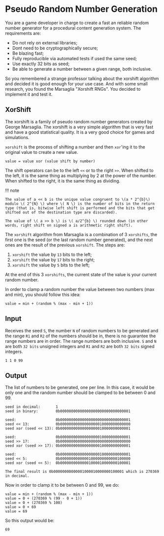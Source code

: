 # Pseudo Random Number Generation

You are a game developer in charge to create a fast an reliable random number generator for a procedural content generation system. The requirements are:

- Do not rely on external libraries;
- Dont need to be cryptographically secure;
- Be blazing fast;
- Fully reproducible via automated tests if used the same seed;
- Use exactly 32 bits as seed;
- Be able to generate a number between a given range, both inclusive.

So you remembered a strange professor talking about the xorshift algorithm and decided it is good enough for your use case. And with some small research, you found the Marsaglia "Xorshift RNGs". You decided to implement it and test it.

## XorShift

The xorshift is a family of pseudo random number generators created by George Marsaglia. The xorshift is a very simple algorithm that is very fast and have a good statistical quality. It is a very good choice for games and simulations.

`xorshift` is the process of shifting a number and then `xor`'ing it to the original value to create a new value. 

```value = value xor (value shift by number)```

The shift operators can be to the left `<<` or to the right `>>`. When shifted to the left, it is the same thing as multiplying by 2 at the power of the number. When shifted to the right, it is the same thing as dividing.

!!! note

    The value of a << b is the unique value congruent to \(a * 2^{b}\) modulo \( 2^{N} \) where \( N \) is the number of bits in the return type (that is, bitwise left shift is performed and the bits that get shifted out of the destination type are discarded).

    The value of \( a >> b \) is \( a/2^{b} \) rounded down (in other words, right shift on signed a is arithmetic right shift).

The `xorshift` algorithm from Marsaglia is a combination of 3 `xorshifts`, the first one is the seed (or the last random number generated), and the next ones are the result of the previous `xorshift`. The steps are: 

1. `xorshift` the value by `13` bits to the left;
2. `xorshift` the value by `17` bits to the right;
3. `xorshift` the value by `5` bits to the left;

At the end of this 3 `xorshifts`, the current state of the value is your current random number.

In order to clamp a random number the value between two numbers (max and min), you should follow this idea:

```value = min + (random % (max - min + 1))```

## Input

Receives the seed `S`, the number `N` of random numbers to be generated and the range `R1` and `R2` of the numbers should be in, there is no guarantee the range numbers are in order. The range numbers are both inclusive. `S` and `N` are both `32 bits` unsigned integers and `R1` and `R2` are both `32 bits` signed integers.

```
1 1 0 99
```

## Output

The list of numbers to be generated, one per line. In this case, it would be only one and the random number should be clamped to be between 0 and 99.

```text
seed in decimal:       1
seed in binary:        0b00000000000000000000000000000001 

seed:                  0b00000000000000000000000000000001
seed << 13:            0b00000000000000000010000000000000
seed xor (seed << 13): 0b00000000000000000010000000000001

seed:                  0b00000000000000000010000000000001
seed >> 17:            0b00000000000000000000000000000000
seed xor (seed >> 17): 0b00000000000000000010000000000001

seed:                  0b00000000000000000010000000000001
seed << 5:             0b00000000000001000000000000100000
seed xor (seed << 5):  0b00000000000001000010000000100001

The final result is 0b00000000000001000010000000100001 which is 270369 in decimal.
```

Now in order to clamp it to be between 0 and 99, we do:

```text
value = min + (random % (max - min + 1))
value = 0 + (270369 % (99 - 0 + 1))
value = 0 + (270369 % 100)
value = 0 + 69
value = 69
```

So this output would be:

```text
69
```
